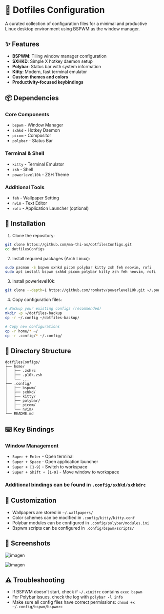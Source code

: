# 🚀 Dotfiles Configuration

A curated collection of configuration files for a minimal and productive Linux desktop environment using BSPWM as the window manager.

## ✨ Features

- **BSPWM**: Tiling window manager configuration
- **SXHKD**: Simple X hotkey daemon setup
- **Polybar**: Status bar with system information
- **Kitty**: Modern, fast terminal emulator
- **Custom themes and colors**
- **Productivity-focused keybindings**

## 📦 Dependencies

### Core Components
- `bspwm` - Window Manager
- `sxhkd` - Hotkey Daemon
- `picom` - Compositor
- `polybar` - Status Bar

### Terminal & Shell
- `kitty` - Terminal Emulator
- `zsh` - Shell
- `powerlevel10k` - ZSH Theme

### Additional Tools
- `feh` - Wallpaper Setting
- `nvim` - Text Editor
- `rofi` - Application Launcher (optional)

## 🔧 Installation

1. Clone the repository:
```bash
git clone https://github.com/ma-thi-as/dotfilesConfigs.git
cd dotfilesConfigs
```

2. Install required packages (Arch Linux):
```bash
sudo pacman -S bspwm sxhkd picom polybar kitty zsh feh neovim, rofi
sudo apt install bspwm sxhkd picom polybar kitty zsh feh neovim, rofi
```

3. Install powerlevel10k:
```bash
git clone --depth=1 https://github.com/romkatv/powerlevel10k.git ~/.powerlevel10k
```

4. Copy configuration files:
```bash
# Backup your existing configs (recommended)
mkdir -p ~/dotfiles-backup
cp -r ~/.config ~/dotfiles-backup/

# Copy new configurations
cp -r home/* ~/
cp -r .config/* ~/.config/
```

## 📁 Directory Structure

```
dotfilesConfigs/
├── home/
│   ├── .zshrc
│   ├── .p10k.zsh
│   └── ...
├── .config/
│   ├── bspwm/
│   ├── sxhkd/
│   ├── kitty/
│   ├── polybar/
│   ├── picom/
│   └── nvim/
└── README.md
```

## ⌨️ Key Bindings

### Window Management
- `Super + Enter` - Open terminal
- `Super + Space` - Open application launcher
- `Super + [1-9]` - Switch to workspace
- `Super + Shift + [1-9]` - Move window to workspace

### Additional bindings can be found in `.config/sxhkd/sxhkdrc`

## 🎨 Customization

- Wallpapers are stored in `~/.wallpapers/`
- Color schemes can be modified in `.config/kitty/kitty.conf`
- Polybar modules can be configured in `.config/polybar/modules.ini`
- Bspwm scripts can be configured in `.config/bspwm/scripts/`
## 📸 Screenshots

![imagen](https://github.com/user-attachments/assets/dd44f074-4848-4d10-93e0-bb4c66f4e318)



![imagen](https://github.com/user-attachments/assets/b174a364-14e6-4ba7-8340-1e9ef86ec1a2)



## ⚠️ Troubleshooting

- If BSPWM doesn't start, check if `~/.xinitrc` contains `exec bspwm`
- For Polybar issues, check the log with `polybar -l info`
- Make sure all config files have correct permissions: `chmod +x ~/.config/bspwm/bspwmrc`
